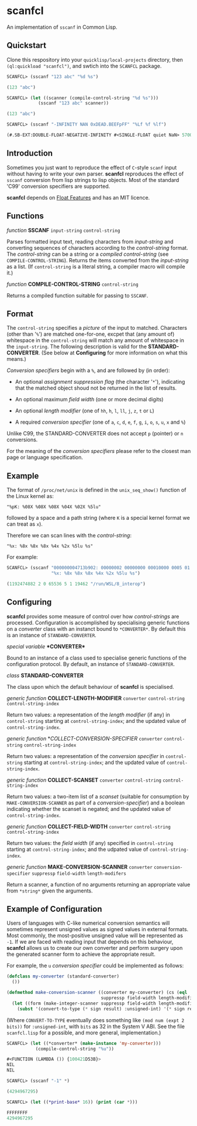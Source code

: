 # scanfcl

An implementation of `sscanf` in Common Lisp.

## Quickstart

Clone this respository into your `quicklisp/local-projects` directory, then `(ql:quickload "scanfcl")`, and swtich into the `SCANFCL` package.

```lisp
SCANFCL> (sscanf "123 abc" "%d %s")

(123 "abc")

SCANFCL> (let ((scanner (compile-control-string "%d %s")))
            (sscanf "123 abc" scanner))

(123 "abc")

SCANFCL> (sscanf "-INFINITY NAN 0xDEAD.BEEFpFF" "%Lf %f %lf")

(#.SB-EXT:DOUBLE-FLOAT-NEGATIVE-INFINITY #<SINGLE-FLOAT quiet NaN> 57005.745834350586d0)
```

## Introduction

Sometimes you just want to reproduce the effect of `C`-style `scanf` input without having to write your own parser. **scanfcl** reproduces the effect of `sscanf` conversion from lisp strings to lisp objects. Most of the standard 'C99' conversion specifiers are supported.

**scanfcl** depends on [Float Features](https://shinmera.github.io/float-features/) and has an MIT licence.

## Functions

*function* **SSCANF** `input-string` `control-string`

Parses formatted input text, reading characters from *input-string* and converting sequences of characters according to the *control-string* format. The *control-string* can be a string or a *compiled control-string* (see `COMPILE-CONTROL-STRING`). Returns the items converted from the *input-string* as a list. (If `control-string` is a literal string, a compiler macro will compile it.)

*function* **COMPILE-CONTROL-STRING** `control-string`

Returns a compiled function suitable for passing to `SSCANF`.

## Format

The `control-string` specifies a *picture* of the input to matched. Characters (other than '`%`') are matched one-for-one, excpet that (any amount of) whitespace in the `control-string` will match any amount of whitespace in the `input-string`. The following description is valid for the **STANDARD-CONVERTER**. (See below at **Configuring** for more information on what this means.)

*Conversion specifiers* begin with a `%`, and are followed by (in order):

* An optional *assignment suppression flag* (the character '`*`'), indicating that the matched object shoud not be returned in the list of results.

* An optional maximum *field width* (one or more decimal digits)

* An optional *length modifier* (one of `hh`, `h`, `l`, `ll`, `j`, `z`, `t` or `L`)

* A required *conversion specifier* (one of `a`, `c`, `d`, `e`, `f`, `g`, `i`, `o`, `s`, `u`, `x` and `%`)

Unlike C99, the STANDARD-CONVERTER does not accept `p` (pointer) or `n` conversions.

For the meaning of the *conversion specifiers* please refer to the closest man page or language specification.

## Example

The format of `/proc/net/unix` is defined in the `unix_seq_show()` function of the Linux kernel as:

    "%pK: %08X %08X %08X %04X %02X %5lu"

followed by a space and a path string (where `K` is a special kernel format we can treat as `x`).

Therefore we can scan lines with the *control-string*:

    "%x: %8x %8x %8x %4x %2x %5lu %s"

For example:

```lisp
SCANFCL> (sscanf "000000004713b902: 00000002 00000000 00010000 0005 01 19462 /run/WSL/8_interop"
                 "%x: %8x %8x %8x %4x %2x %5lu %s")

(1192474882 2 0 65536 5 1 19462 "/run/WSL/8_interop")
```

## Configuring

**scanfcl** provides some measure of control over how *control-strings* are processed. Configuration is accomplished by specialising generic functions on a *converter* class with an instanct bound to `*CONVERTER*`. By default this is an instance of `STANDARD-CONVERTER`.

*special variable* **\*CONVERTER\***

Bound to an instance of a class used to specialise generic functions of the configuration protocol. By default, an instance of `STANDARD-CONVERTER`.

*class* **STANDARD-CONVERTER**

The class upon which the default behaviour of **scanfcl** is specialised.

*generic function* **COLLECT-LENGTH-MODIFIER** `converter` `control-string` `control-string-index`

Return two values: a representation of the *length modifier* (if any) in `control-string` starting at `control-string-index`; and the updated value of `control-string-index`.

*generic function* **COLLECT-CONVERSION-SPECIFIER* `converter` `control-string` `control-string-index`

Return two values: a representation of the *conversion specifier* in `control-string` starting at `control-string-index`; and the updated value of `control-string-index`.

*generic function* **COLLECT-SCANSET** `converter` `control-string` `control-string-index`

Return two values: a two-item list of a *scanset* (suitable for consumption by `MAKE-CONVERSION-SCANNER` as part of a *conversion-specifier*) and a boolean indicating whether the scanset is negated; and the updated value of `control-string-index`.

*generic function* **COLLECT-FIELD-WIDTH** `converter` `control-string` `control-string-index`

Return two values: the *field width* (if any) specified in `control-string` starting at `control-string-index`; and the udpated value of `control-string-index`.

*generic function* **MAKE-CONVERSION-SCANNER** `converter` `conversion-specifier` `suppressp` `field-width` `length-modifers`

Return a scanner, a function of no arguments returning an appropriate value from `*string*` given the arguments.

## Example of Configuration

Users of languages with C-like numerical conversion semantics will sometimes represent unsigned values as signed values in external formats. Most commonly, the most-positive unsigned value will be represented as `-1`. If we are faced with reading input that depends on this behaviour, **scanfcl** allows us to create our own converter and perform surgery upon the generated scanner form to achieve the appropriate result.

For example, the `u` *conversion specifier* could be implemented as follows:

```lisp
(defclass my-converter (standard-converter)
  ())

(defmethod make-conversion-scanner ((converter my-converter) (cs (eql :|u|))
                                    suppressp field-width length-modifier)
  (let ((form (make-integer-scanner suppressp field-width length-modifier :radix 10)))
    (subst '(convert-to-type (* sign result) :unsigned-int) '(* sign result) form :test #'equal)))
```
(Where `CONVERT-TO-TYPE` eventually does something like `(mod num (expt 2 bits))` for `:unsigned-int`, with `bits` as 32 in the System V ABI. See the file `scanfcl.lisp` for a possible, and more general, implementation.)

```lisp
SCANFCL> (let ((*converter* (make-instance 'my-converter)))
           (compile-control-string "%u"))

#<FUNCTION (LAMBDA ()) {100421D53B}>
NIL
NIL

SCANFCL> (sscanf "-1" *)

(4294967295)

SCANFCL> (let ((*print-base* 16)) (print (car *)))

FFFFFFFF 
4294967295
````

